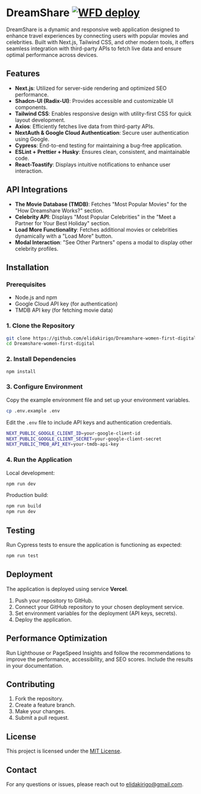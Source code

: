 # DreamShare [![WFD deploy](https://github.com/elidakirigo/Dreamshare-women-first-digital/actions/workflows/node.yml/badge.svg?event=push)](https://github.com/elidakirigo/Dreamshare-women-first-digital/actions/workflows/node.yml)

DreamShare is a dynamic and responsive web application designed to enhance travel experiences by connecting users with popular movies and celebrities. Built with Next.js, Tailwind CSS, and other modern tools, it offers seamless integration with third-party APIs to fetch live data and ensure optimal performance across devices.

## Features

- **Next.js**: Utilized for server-side rendering and optimized SEO performance.
- **Shadcn-UI (Radix-UI)**: Provides accessible and customizable UI components.
- **Tailwind CSS**: Enables responsive design with utility-first CSS for quick layout development.
- **Axios**: Efficiently fetches live data from third-party APIs.
- **NextAuth & Google Cloud Authentication**: Secure user authentication using Google.
- **Cypress**: End-to-end testing for maintaining a bug-free application.
- **ESLint + Prettier + Husky**: Ensures clean, consistent, and maintainable code.
- **React-Toastify**: Displays intuitive notifications to enhance user interaction.

## API Integrations

- **The Movie Database (TMDB)**: Fetches "Most Popular Movies" for the "How Dreamshare Works?" section.
- **Celebrity API**: Displays "Most Popular Celebrities" in the "Meet a Partner for Your Best Holiday" section.
- **Load More Functionality**: Fetches additional movies or celebrities dynamically with a "Load More" button.
- **Modal Interaction**: "See Other Partners" opens a modal to display other celebrity profiles.

## Installation

### Prerequisites

- Node.js and npm
- Google Cloud API key (for authentication)
- TMDB API key (for fetching movie data)

### 1. Clone the Repository

```bash
git clone https://github.com/elidakirigo/Dreamshare-women-first-digital.git
cd Dreamshare-women-first-digital
```

### 2. Install Dependencies

```bash
npm install
```

### 3. Configure Environment

Copy the example environment file and set up your environment variables.

```bash
cp .env.example .env
```

Edit the `.env` file to include API keys and authentication credentials.

```bash
NEXT_PUBLIC_GOOGLE_CLIENT_ID=your-google-client-id
NEXT_PUBLIC_GOOGLE_CLIENT_SECRET=your-google-client-secret
NEXT_PUBLIC_TMDB_API_KEY=your-tmdb-api-key
```

### 4. Run the Application

Local development:

```bash
npm run dev
```

Production build:

```bash
npm run build
npm run dev
```

## Testing

Run Cypress tests to ensure the application is functioning as expected:

```bash
npm run test
```

## Deployment

The application is deployed using service **Vercel**.

1. Push your repository to GitHub.
2. Connect your GitHub repository to your chosen deployment service.
3. Set environment variables for the deployment (API keys, secrets).
4. Deploy the application.

## Performance Optimization

Run Lighthouse or PageSpeed Insights and follow the recommendations to improve the performance, accessibility, and SEO scores. Include the results in your documentation.

## Contributing

1. Fork the repository.
2. Create a feature branch.
3. Make your changes.
4. Submit a pull request.

## License

This project is licensed under the [MIT License](LICENSE).

## Contact

For any questions or issues, please reach out to [elidakirigo@gmail.com](mailto:elidakirigo@gmail.com).